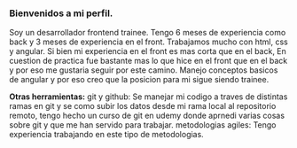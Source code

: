 ### Bienvenidos a mi perfil.
Soy un desarrollador frontend trainee. Tengo 6 meses de experiencia como back y 3 meses de experiencia en el front.
Trabajamos mucho con html, css y angular. Si bien mi experiencia en el front es mas corta que en el back, En cuestion de practica fue bastante mas lo que hice en el 
front que en el back y por eso me gustaria seguir por este camino.
Manejo conceptos basicos de angular y por eso creo que la posicion para mi sigue siendo trainee.

**Otras herramientas:**
git y github: Se manejar mi codigo a traves de distintas ramas en git y se como subir los datos desde mi rama local al repositorio remoto, tengo hecho un curso de git en udemy 
donde aprnedi varias cosas sobre git y que me han servido para trabajar.
metodologias agiles: Tengo experiencia trabajando en este tipo de metodologias.

